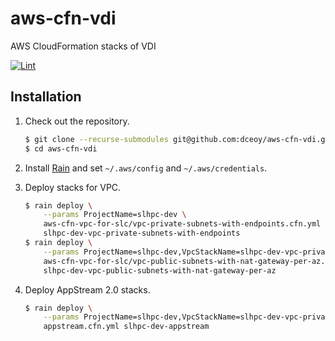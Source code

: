 aws-cfn-vdi
===========

AWS CloudFormation stacks of VDI

[![Lint](https://github.com/dceoy/aws-cfn-vdi/actions/workflows/lint.yml/badge.svg)](https://github.com/dceoy/aws-cfn-vdi/actions/workflows/lint.yml)

Installation
------------

1.  Check out the repository.

    ```sh
    $ git clone --recurse-submodules git@github.com:dceoy/aws-cfn-vdi.git
    $ cd aws-cfn-vdi
    ```

2.  Install [Rain](https://github.com/aws-cloudformation/rain) and set `~/.aws/config` and `~/.aws/credentials`.

3.  Deploy stacks for VPC.

    ```sh
    $ rain deploy \
        --params ProjectName=slhpc-dev \
        aws-cfn-vpc-for-slc/vpc-private-subnets-with-endpoints.cfn.yml \
        slhpc-dev-vpc-private-subnets-with-endpoints
    $ rain deploy \
        --params ProjectName=slhpc-dev,VpcStackName=slhpc-dev-vpc-private \
        aws-cfn-vpc-for-slc/vpc-public-subnets-with-nat-gateway-per-az.cfn.yml \
        slhpc-dev-vpc-public-subnets-with-nat-gateway-per-az
    ```

4.  Deploy AppStream 2.0 stacks.

    ```sh
    $ rain deploy \
        --params ProjectName=slhpc-dev,VpcStackName=slhpc-dev-vpc-private \
        appstream.cfn.yml slhpc-dev-appstream
    ```
